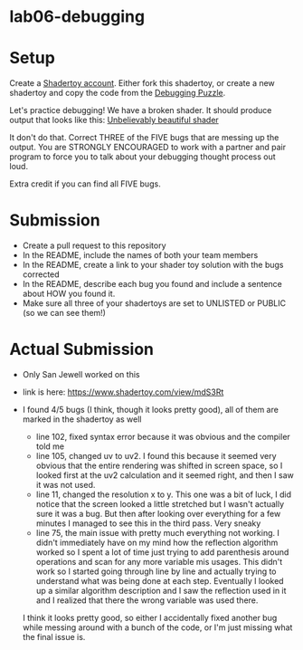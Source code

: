 # lab06-debugging

# Setup 

Create a [Shadertoy account](https://www.shadertoy.com/). Either fork this shadertoy, or create a new shadertoy and copy the code from the [Debugging Puzzle](https://www.shadertoy.com/view/flGfRc).

Let's practice debugging! We have a broken shader. It should produce output that looks like this:
[Unbelievably beautiful shader](https://user-images.githubusercontent.com/1758825/200729570-8e10a37a-345d-4aff-8eff-6baf54a32a40.webm)

It don't do that. Correct THREE of the FIVE bugs that are messing up the output. You are STRONGLY ENCOURAGED to work with a partner and pair program to force you to talk about your debugging thought process out loud.

Extra credit if you can find all FIVE bugs.

# Submission
- Create a pull request to this repository
- In the README, include the names of both your team members
- In the README, create a link to your shader toy solution with the bugs corrected
- In the README, describe each bug you found and include a sentence about HOW you found it.
- Make sure all three of your shadertoys are set to UNLISTED or PUBLIC (so we can see them!)

# Actual Submission
- Only San Jewell worked on this
- link is here: https://www.shadertoy.com/view/mdS3Rt
- I found 4/5 bugs (I think, though it looks pretty good), all of them are marked in the shadertoy as well
  - line 102, fixed syntax error because it was obvious and the compiler told me
  - line 105, changed uv to uv2. I found this because it seemed very obvious that the entire rendering was shifted in screen space, so I looked first at the uv2 calculation and it seemed right, and then I saw it was not used.
  - line 11, changed the resolution x to y. This one was a bit of luck, I did notice that the screen looked a little stretched but I wasn't actually sure it was a bug. But then after looking over everything for a few minutes I managed to see this in the third pass. Very sneaky
  - line 75, the main issue with pretty much everything not working. I didn't immediately have on my mind how the reflection algorithm worked so I spent a lot of time just trying to add parenthesis around operations and scan for any more variable mis usages. This didn't work so I started going through line by line and actually trying to understand what was being done at each step. Eventually I looked up a similar algorithm description and I saw the reflection used in it and I realized that there the wrong variable was used there. 
  
  I think it looks pretty good, so either I accidentally fixed another bug while messing around with a bunch of the code, or I'm just missing what the final issue is. 
